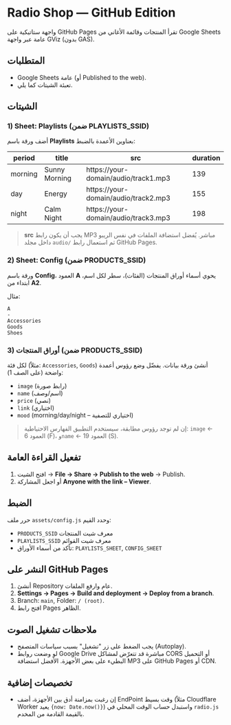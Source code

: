 # Radio Shop — GitHub Edition

واجهة ستاتيكية على GitHub Pages تقرأ المنتجات وقائمة الأغاني من Google Sheets عامة عبر واجهة GViz (بدون GAS).

## المتطلبات
- Google Sheets عامة (أو Published to the web).
- تعبئة الشيتات كما يلي.

## الشيتات
### 1) Sheet: Playlists (ضمن PLAYLISTS_SSID)
أضف ورقة باسم **Playlists** بعناوين الأعمدة بالضبط:

| period | title | src | duration |
|--------|-------|-----|----------|
| morning | Sunny Morning | https://your-domain/audio/track1.mp3 | 139 |
| day     | Energy        | https://your-domain/audio/track2.mp3 | 155 |
| night   | Calm Night    | https://your-domain/audio/track3.mp3 | 198 |

> **src** يجب أن يكون رابط MP3 مباشر. يُفضل استضافة الملفات في نفس الريبو داخل مجلد `audio/` ثم استعمال رابط GitHub Pages.

### 2) Sheet: Config (ضمن PRODUCTS_SSID)
ورقة باسم **Config**، العمود **A** يحوي أسماء أوراق المنتجات (الفئات)، سطر لكل اسم، ابتداء من **A2**.

مثال:
```
A
-
Accessories
Goods
Shoes
```

### 3) أوراق المنتجات (ضمن PRODUCTS_SSID)
لكل فئة (مثلاً: `Accessories`, `Goods`) أنشئ ورقة بيانات. يفضّل وضع رؤوس أعمدة واضحة (على الصف 1):

- `image`  (رابط صورة)
- `name`   (اسم/وصف)
- `price`  (نصي)
- `link`   (اختياري)
- `mood`   (morning/day/night – اختياري للتصفية)

> إن لم توجد رؤوس مطابقة، سيستخدم التطبيق الفهارس الاحتياطية: `image` ← العمود 6 (F)، و`name` ← العمود 19 (S).

## تفعيل القراءة العامة
1. افتح الشيت → **File → Share → Publish to the web** → Publish.
2. أو اجعل المشاركة **Anyone with the link – Viewer**.

## الضبط
حرر ملف `assets/config.js` وحدد القيم:
- `PRODUCTS_SSID` معرف شيت المنتجات
- `PLAYLISTS_SSID` معرف شيت القوائم
- تأكد من أسماء الأوراق: `PLAYLISTS_SHEET`, `CONFIG_SHEET`

## النشر على GitHub Pages
1. أنشئ Repository عام وارفع الملفات.
2. **Settings → Pages → Build and deployment → Deploy from a branch**.
3. Branch: `main`, Folder: `/ (root)`.
4. افتح رابط Pages الظاهر.

## ملاحظات تشغيل الصوت
- يجب الضغط على زر "تشغيل" بسبب سياسات المتصفح (Autoplay).
- لو وضعت روابط Google Drive مباشرة قد تتعرّض لمشاكل CORS أو التحميل البطيء على بعض الأجهزة. الأفضل استضافة MP3 على GitHub Pages أو CDN.

## تخصيصات إضافية
- إن رغبت بمزامنة أدق بين الأجهزة، أضف EndPoint وقت بسيط (مثلاً Cloudflare Worker يعيد `{now: Date.now()}`) واستبدل حساب الوقت المحلي في `radio.js` بالقيمة القادمة من المخدم.
